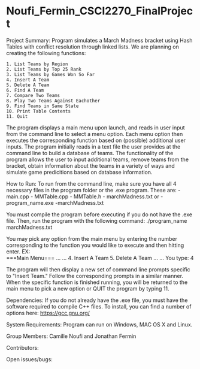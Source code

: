 # Noufi_Fermin_CSCI2270_FinalProject

Project Summary:
Program simulates a March Madness bracket using Hash Tables with conflict resolution through linked lists. We are planning on creating the following functions: 

	1. List Teams by Region
	2. List Teams by Top 25 Rank
	3. List Teams by Games Won So Far
	4. Insert A Team
	5. Delete A Team
	6. Find A Team
	7. Compare Two Teams
	8. Play Two Teams Against Eachother
	9. Find Teams in Same State
	10. Print Table Contents
	11. Quit

The program displays a main menu upon launch, and reads in user input from the command line to select a menu option.  Each menu option then executes the corresponding function based on (possible) additional user inputs.  The program initially reads in a text file the user provides at the command line to build a database of teams.  The functionality of the program allows the user to input additional teams, remove teams from the bracket, obtain information about the teams in a variety of ways and simulate game predicitions based on database information.

How to Run:
To run from the command line, make sure you have all 4 necessary files in the program folder or the .exe program.  These are:
	- main.cpp
	- MMTable.cpp
	- MMTable.h
	- marchMadness.txt
or
	-program_name.exe
	-marchMadness.txt

You must compile the program before executing if you do not have the .exe file.  Then, run the program with the following command:
	./program_name marchMadness.txt
	
You may pick any option from the main menu by entering the number corresponding to the function you would like to execute and then hitting enter.
EX: 	
	===Main Menu===
	...
	...
	4. Insert A Team
	5. Delete A Team
	...
	...
	You type: 4

The program will then display a new set of command line prompts specific to "Insert Team."
Follow the corresponding prompts in a similar manner.  When the specific function is finished running, you will be returned to the main menu to pick a new option or QUIT the program by typing 11.
	
	
Dependencies:
If you do not already have the .exe file, you must have the software required to compile C++ files.
To install, you can find a number of options here: https://gcc.gnu.org/

System	Requirements:
Program can run on Windows, MAC OS X and Linux.

Group	Members:
Camille Noufi and Jonathan Fermin

Contributors:


Open issues/bugs:

